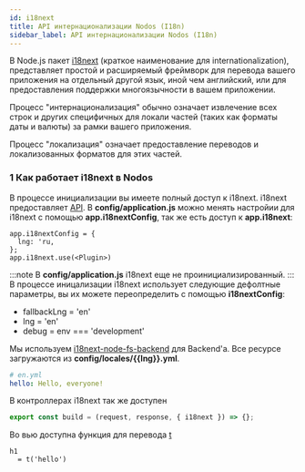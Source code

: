 ```yaml
---
id: i18next
title: API интернационализации Nodos (I18n)
sidebar_label: API интернационализации Nodos (I18n)
---
```


В Node.js пакет [i18next](https://www.i18next.com) (краткое наименование для internationalization), представляет простой и расширяемый фреймворк для перевода вашего приложения на отдельный другой язык, иной чем английский, или для предоставления поддержки многоязычности в вашем приложении.

Процесс "интернационализация" обычно означает извлечение всех строк и других специфичных для локали частей (таких как форматы даты и валюты) за рамки вашего приложения.

Процесс "локализация" означает предоставление переводов и локализованных форматов для этих частей.

### 1 Как работает i18next в Nodos

В процессе инициализации вы имеете полный доступ к i18next. i18next предоставляет [API](https://www.i18next.com/overview/api). В **config/application.js** можно менять настройии для i18next с помощью **app.i18nextConfig**, так же есть доступ к **app.i18next**:
```
app.i18nextConfig = {
  lng: 'ru,
};
app.i18next.use(<Plugin>)
```
:::note
В **config/application.js** i18next еще не проинициализированный.
:::
В процессе иницализации i18next использует следующие дефолтные параметры, вы их можете переопределить с помощью **i18nextConfig**:
  - fallbackLng = 'en'
  - lng = 'en'
  - debug = env === 'development'

Мы используем [i18next-node-fs-backend](https://github.com/i18next/i18next-fs-backend) для Backend'a. Все ресурсе загружаются из **config/locales/{{lng}}.yml**.
```yml
# en.yml
hello: Hello, everyone!
```


В контроллерах i18next так же доступен
```javascript
export const build = (request, response, { i18next }) => {};
```

Во вью доступна функция для перевода [t](https://www.i18next.com/overview/api#t)
```
h1
  = t('hello')
```
